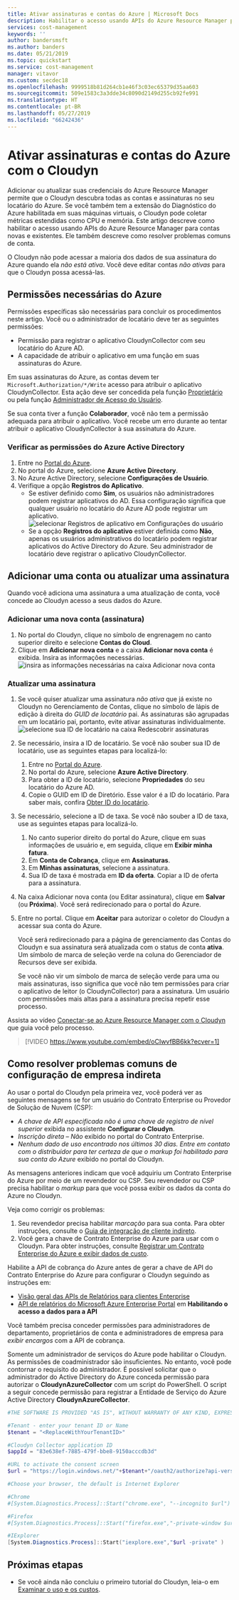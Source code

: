 ```yaml
---
title: Ativar assinaturas e contas do Azure | Microsoft Docs
description: Habilitar o acesso usando APIs do Azure Resource Manager para contas novas e existentes e resolver problemas comuns de conta.
services: cost-management
keywords: ''
author: bandersmsft
ms.author: banders
ms.date: 05/21/2019
ms.topic: quickstart
ms.service: cost-management
manager: vitavor
ms.custom: secdec18
ms.openlocfilehash: 9999518b81d264cb1e46f3c03ec65379d35aa603
ms.sourcegitcommit: 509e1583c3a3dde34c8090d2149d255cb92fe991
ms.translationtype: HT
ms.contentlocale: pt-BR
ms.lasthandoff: 05/27/2019
ms.locfileid: "66242436"
---
```

# <a name="activate-azure-subscriptions-and-accounts-with-cloudyn"></a>Ativar assinaturas e contas do Azure com o Cloudyn

Adicionar ou atualizar suas credenciais do Azure Resource Manager permite que o Cloudyn descubra todas as contas e assinaturas no seu locatário do Azure. Se você também tem a extensão do Diagnóstico do Azure habilitada em suas máquinas virtuais, o Cloudyn pode coletar métricas estendidas como CPU e memória. Este artigo descreve como habilitar o acesso usando APIs do Azure Resource Manager para contas novas e existentes. Ele também descreve como resolver problemas comuns de conta.

O Cloudyn não pode acessar a maioria dos dados de sua assinatura do Azure quando ela _não está ativa_. Você deve editar contas _não ativas_ para que o Cloudyn possa acessá-las.

## <a name="required-azure-permissions"></a>Permissões necessárias do Azure

Permissões específicas são necessárias para concluir os procedimentos neste artigo. Você ou o administrador de locatário deve ter as seguintes permissões:

- Permissão para registrar o aplicativo CloudynCollector com seu locatário do Azure AD.
- A capacidade de atribuir o aplicativo em uma função em suas assinaturas do Azure.

Em suas assinaturas do Azure, as contas devem ter `Microsoft.Authorization/*/Write` acesso para atribuir o aplicativo CloudynCollector. Esta ação deve ser concedida pela função [Proprietário](../role-based-access-control/built-in-roles.md#owner) ou pela função [Administrador de Acesso do Usuário](../role-based-access-control/built-in-roles.md#user-access-administrator).

Se sua conta tiver a função **Colaborador**, você não tem a permissão adequada para atribuir o aplicativo. Você recebe um erro durante ao tentar atribuir o aplicativo CloudynCollector à sua assinatura do Azure.

### <a name="check-azure-active-directory-permissions"></a>Verificar as permissões do Azure Active Directory

1. Entre no [Portal do Azure](https://portal.azure.com).
2. No portal do Azure, selecione **Azure Active Directory**.
3. No Azure Active Directory, selecione **Configurações de Usuário**.
4. Verifique a opção **Registros do Aplicativo**.
    - Se estiver definido como **Sim**, os usuários não administradores podem registrar aplicativos do AD. Essa configuração significa que qualquer usuário no locatário do Azure AD pode registrar um aplicativo.  
    ![selecionar Registros de aplicativo em Configurações do usuário](./media/activate-subs-accounts/app-register.png)
    - Se a opção **Registros do aplicativo** estiver definida como **Não**, apenas os usuários administrativos do locatário podem registrar aplicativos do Active Directory do Azure. Seu administrador de locatário deve registrar o aplicativo CloudynCollector.


## <a name="add-an-account-or-update-a-subscription"></a>Adicionar uma conta ou atualizar uma assinatura

Quando você adiciona uma assinatura a uma atualização de conta, você concede ao Cloudyn acesso a seus dados do Azure.

### <a name="add-a-new-account-subscription"></a>Adicionar uma nova conta (assinatura)

1. No portal do Cloudyn, clique no símbolo de engrenagem no canto superior direito e selecione **Contas do Cloud**.
2. Clique em **Adicionar nova conta** e a caixa **Adicionar nova conta** é exibida. Insira as informações necessárias.  
    ![insira as informações necessárias na caixa Adicionar nova conta](./media/activate-subs-accounts/add-new-account.png)

### <a name="update-a-subscription"></a>Atualizar uma assinatura

1. Se você quiser atualizar uma assinatura _não ativa_ que já existe no Cloudyn no Gerenciamento de Contas, clique no símbolo de lápis de edição à direita do _GUID de locatário_ pai. As assinaturas são agrupadas em um locatário pai, portanto, evite ativar assinaturas individualmente.
    ![selecione sua ID de locatário na caixa Redescobrir assinaturas](./media/activate-subs-accounts/existing-sub.png)
2. Se necessário, insira a ID de locatário. Se você não souber sua ID de locatário, use as seguintes etapas para localizá-lo:
    1. Entre no [Portal do Azure](https://portal.azure.com).
    2. No portal do Azure, selecione **Azure Active Directory**.
    3. Para obter a ID de locatário, selecione **Propriedades** do seu locatário do Azure AD.
    4. Copie o GUID em ID de Diretório. Esse valor é a ID do locatário.
    Para saber mais, confira [Obter ID do locatário](../active-directory/develop/howto-create-service-principal-portal.md#get-values-for-signing-in).
3. Se necessário, selecione a ID de taxa. Se você não souber a ID de taxa, use as seguintes etapas para localizá-lo.
    1. No canto superior direito do portal do Azure, clique em suas informações de usuário e, em seguida, clique em **Exibir minha fatura**.
    2. Em **Conta de Cobrança**, clique em **Assinaturas**.
    3. Em **Minhas assinaturas**, selecione a assinatura.
    4. Sua ID de taxa é mostrada em **ID da oferta**. Copiar a ID de oferta para a assinatura.
4. Na caixa Adicionar nova conta (ou Editar assinatura), clique em **Salvar** (ou **Próxima**). Você será redirecionado para o portal do Azure.
5. Entre no portal. Clique em **Aceitar** para autorizar o coletor do Cloudyn a acessar sua conta do Azure.

    Você será redirecionado para a página de gerenciamento das Contas do Cloudyn e sua assinatura será atualizada com o status de conta **ativa**. Um símbolo de marca de seleção verde na coluna do Gerenciador de Recursos deve ser exibida.

    Se você não vir um símbolo de marca de seleção verde para uma ou mais assinaturas, isso significa que você não tem permissões para criar o aplicativo de leitor (o CloudynCollector) para a assinatura. Um usuário com permissões mais altas para a assinatura precisa repetir esse processo.

Assista ao vídeo [Conectar-se ao Azure Resource Manager com o Cloudyn](https://youtu.be/oCIwvfBB6kk) que guia você pelo processo.

>[!VIDEO https://www.youtube.com/embed/oCIwvfBB6kk?ecver=1]

## <a name="resolve-common-indirect-enterprise-set-up-problems"></a>Como resolver problemas comuns de configuração de empresa indireta

Ao usar o portal do Cloudyn pela primeira vez, você poderá ver as seguintes mensagens se for um usuário do Contrato Enterprise ou Provedor de Solução de Nuvem (CSP):

- *A chave de API especificada não é uma chave de registro de nível superior* exibida no assistente **Configurar o Cloudyn**.
- *Inscrição direta – Não* exibido no portal do Contrato Enterprise.
- *Nenhum dado de uso encontrado nos últimos 30 dias. Entre em contato com o distribuidor para ter certeza de que o markup foi habilitado para sua conta do Azure* exibido no portal do Cloudyn.

As mensagens anteriores indicam que você adquiriu um Contrato Enterprise do Azure por meio de um revendedor ou CSP. Seu revendedor ou CSP precisa habilitar o _markup_ para que você possa exibir os dados da conta do Azure no Cloudyn.

Veja como corrigir os problemas:

1. Seu revendedor precisa habilitar _marcação_ para sua conta. Para obter instruções, consulte o [Guia de integração de cliente indireto](https://ea.azure.com/api/v3Help/v2IndirectCustomerOnboardingGuide).
2. Você gera a chave de Contrato Enterprise do Azure para usar com o Cloudyn. Para obter instruções, consulte [Registrar um Contrato Enterprise do Azure e exibir dados de custo](https://docs.microsoft.com/azure/cost-management/quick-register-ea).

Habilite a API de cobrança do Azure antes de gerar a chave de API do Contrato Enterprise do Azure para configurar o Cloudyn seguindo as instruções em:

- [Visão geral das APIs de Relatórios para clientes Enterprise](../billing/billing-enterprise-api.md)
- [API de relatórios do Microsoft Azure Enterprise Portal](https://ea.azure.com/helpdocs/reportingAPI) em **Habilitando o acesso a dados para a API**

Você também precisa conceder permissões para administradores de departamento, proprietários de conta e administradores de empresa para _exibir encargos_ com a API de cobrança.

Somente um administrador de serviços do Azure pode habilitar o Cloudyn. As permissões de coadministrador são insuficientes. No entanto, você pode contornar o requisito do administrador. É possível solicitar que o administrador do Active Directory do Azure conceda permissão para autorizar o **CloudynAzureCollector** com um script do PowerShell. O script a seguir concede permissão para registrar a Entidade de Serviço do Azure Active Directory **CloudynAzureCollector**.


```powershell
#THE SOFTWARE IS PROVIDED "AS IS", WITHOUT WARRANTY OF ANY KIND, EXPRESS OR IMPLIED, INCLUDING BUT NOT LIMITED TO THE WARRANTIES OF MERCHANTABILITY, FITNESS FOR A PARTICULAR PURPOSE AND NONINFRINGEMENT. IN NO EVENT SHALL THE AUTHORS OR COPYRIGHT HOLDERS BE LIABLE FOR ANY CLAIM, DAMAGES OR OTHER LIABILITY, WHETHER IN AN ACTION OF CONTRACT, TORT OR OTHERWISE, ARISING FROM, OUT OF OR IN CONNECTION WITH THE SOFTWARE OR THE USE OR OTHER DEALINGS IN THE SOFTWARE.

#Tenant - enter your tenant ID or Name
$tenant = "<ReplaceWithYourTenantID>"

#Cloudyn Collector application ID
$appId = "83e638ef-7885-479f-bbe8-9150acccdb3d"

#URL to activate the consent screen
$url = "https://login.windows.net/"+$tenant+"/oauth2/authorize?api-version=1&response_type=code&client_id="+$appId+"&redirect_uri=http%3A%2F%2Flocalhost%3A8080%2FCloudynJava&prompt=consent"

#Choose your browser, the default is Internet Explorer

#Chrome
#[System.Diagnostics.Process]::Start("chrome.exe", "--incognito $url")

#Firefox
#[System.Diagnostics.Process]::Start("firefox.exe","-private-window $url" )

#IExplorer
[System.Diagnostics.Process]::Start("iexplore.exe","$url -private" )

```

## <a name="next-steps"></a>Próximas etapas

- Se você ainda não concluiu o primeiro tutorial do Cloudyn, leia-o em [Examinar o uso e os custos](tutorial-review-usage.md).

